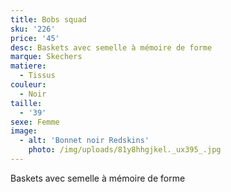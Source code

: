 ```yaml
---
title: Bobs squad
sku: '226'
price: '45'
desc: Baskets avec semelle à mémoire de forme
marque: Skechers
matiere:
  - Tissus
couleur:
  - Noir
taille:
  - '39'
sexe: Femme
image:
  - alt: 'Bonnet noir Redskins'
    photo: /img/uploads/81y8hhgjkel._ux395_.jpg
---
```

Baskets avec semelle à mémoire de forme
